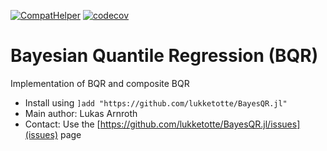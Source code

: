[![CompatHelper](https://github.com/lukketotte/BayesQR.jl/actions/workflows/CompatHelper.yml/badge.svg)](https://github.com/lukketotte/BayesQR.jl/actions/workflows/CompatHelper.yml)
[![codecov](https://codecov.io/gh/lukketotte/BayesQR.jl/branch/master/graph/badge.svg?token=U7XEY0QQR5)](https://codecov.io/gh/lukketotte/BayesQR.jl)

# Bayesian Quantile Regression (BQR)
Implementation of BQR and composite BQR

* Install using `]add "https://github.com/lukketotte/BayesQR.jl"`
* Main author: Lukas Arnroth
* Contact: Use the [https://github.com/lukketotte/BayesQR.jl/issues](issues) page
